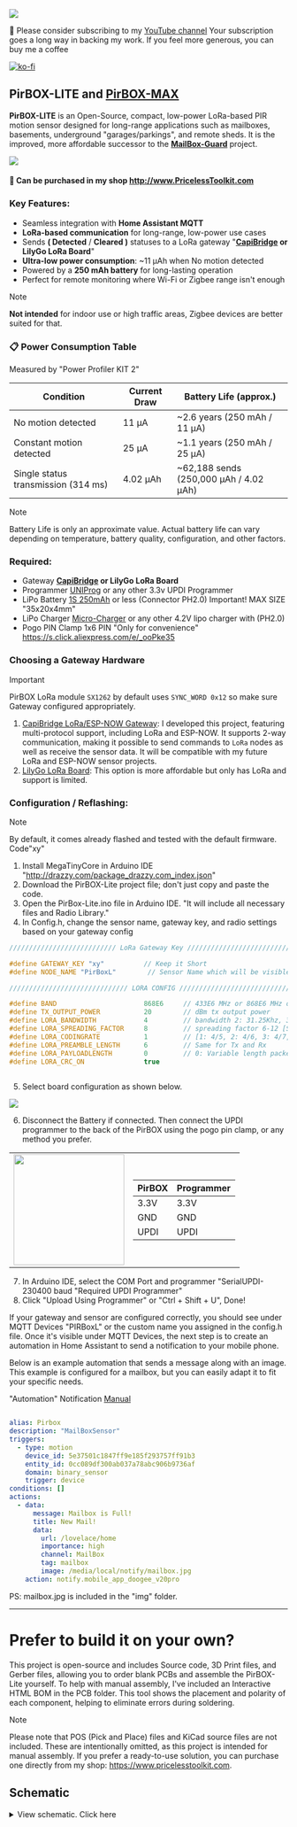<img src="img/main.jpg"/>

🤗 Please consider subscribing to my [YouTube channel](https://www.youtube.com/@PricelessToolkit/videos)
Your subscription goes a long way in backing my work. If you feel more generous, you can buy me a coffee




[![ko-fi](https://ko-fi.com/img/githubbutton_sm.svg)](https://ko-fi.com/U6U2QLAF8)

## PirBOX-LITE and [PirBOX-MAX](https://github.com/PricelessToolkit/PirBOX-MAX)

**PirBOX-LITE** is an Open-Source, compact, low-power LoRa-based PIR motion sensor designed for long-range applications such as mailboxes, basements, underground "garages/parkings", and remote sheds. It is the improved, more affordable successor to the **[MailBox-Guard](https://github.com/PricelessToolkit/MailBoxGuard)** project.

<img src="img/ha.png"/>

#### 🛒 Can be purchased in my shop http://www.PricelessToolkit.com

### Key Features:
- Seamless integration with **Home Assistant MQTT**  
- **LoRa-based communication** for long-range, low-power use cases  
- Sends **( Detected** / **Cleared )** statuses to a LoRa gateway "**[CapiBridge](https://github.com/PricelessToolkit/CapiBridge) or LilyGo LoRa Board**"  
- **Ultra-low power consumption**: ~11 µAh when No motion detected
- Powered by a **250 mAh battery** for long-lasting operation
- Perfect for remote monitoring where Wi-Fi or Zigbee range isn't enough

> [!NOTE]
> **Not intended** for indoor use or high traffic areas, Zigbee devices are better suited for that.  

### 📋 Power Consumption Table
Measured by "Power Profiler KIT 2"

| Condition                  | Current Draw      | Battery Life (approx.)         |
|---------------------------|-------------------|--------------------------------|
| No motion detected        | 11 µA             | ~2.6 years (250 mAh / 11 µA)   |
| Constant motion detected  | 25 µA             | ~1.1 years (250 mAh / 25 µA)   |
| Single status transmission (314 ms)           | 4.02 µAh          | ~62,188 sends (250,000 µAh / 4.02 µAh) |

> [!NOTE]
> Battery Life is only an approximate value. Actual battery life can vary depending on temperature, battery quality, configuration, and other factors.


### Required:
- Gateway **[CapiBridge](https://www.pricelesstoolkit.com/en/projects/42-129-capibridge-gateway-kit.html#/41-frequency-868_915_mhz) or LilyGo LoRa Board**
- Programmer [UNIProg](https://www.pricelesstoolkit.com/en/projects/33-uniprog-uartupdi-programmer-33v-0741049314412.html) or any other 3.3v UPDI Programmer
- LiPo Battery [1S 250mAh](https://www.pricelesstoolkit.com/en/products/47-battery-li-po-37v-250mah-ph-20mm-2-pin.html) or less (Connector PH2.0) Important! MAX SIZE "35x20x4mm"
- LiPo Charger [Micro-Charger](https://www.pricelesstoolkit.com/en/li-ion-li-poly/48-micro-charger-for-li-po-and-li-ion.html) or any other 4.2V lipo charger with (PH2.0)
- Pogo PIN Clamp 1x6 PIN "Only for convenience" https://s.click.aliexpress.com/e/_ooPke35

### Choosing a Gateway Hardware
> [!IMPORTANT]
> PirBOX LoRa module `SX1262` by default uses `SYNC_WORD 0x12` so make sure Gateway configured appropriately.

1. [CapiBridge LoRa/ESP-NOW Gateway](https://github.com/PricelessToolkit/CapiBridge): I developed this project, featuring multi-protocol support, including LoRa and ESP-NOW. It supports 2-way communication, making it possible to send commands to `LoRa` nodes as well as receive the sensor data. It will be compatible with my future LoRa and ESP-NOW sensor projects.
2. [LilyGo LoRa Board](https://github.com/PricelessToolkit/MailBoxGuard/tree/main?tab=readme-ov-file#select-ttgo_lora-board-version): This option is more affordable but only has LoRa and support is limited.

### Configuration / Reflashing:
> [!NOTE]
> By default, it comes already flashed and tested with the default firmware. Code"xy"

1. Install MegaTinyCore in Arduino IDE "http://drazzy.com/package_drazzy.com_index.json"
2. Download the PirBOX-Lite project file; don't just copy and paste the code.
3. Open the PirBox-Lite.ino file in Arduino IDE. "It will include all necessary files and Radio Library."
4. In Config.h, change the sensor name, gateway key, and radio settings based on your gateway config
```c
/////////////////////////// LoRa Gateway Key ///////////////////////////

#define GATEWAY_KEY "xy"          // Keep it Short
#define NODE_NAME "PirBoxL"        // Sensor Name which will be visible in Home Assistant

////////////////////////////// LORA CONFIG ////////////////////////////////////

#define BAND                      868E6     // 433E6 MHz or 868E6 MHz or 915E6 MHz
#define TX_OUTPUT_POWER           20        // dBm tx output power
#define LORA_BANDWIDTH            4         // bandwidth 2: 31.25Khz, 3: 62.5Khz, 4: 125Khz, 5: 250KHZ, 6: 500Khz
#define LORA_SPREADING_FACTOR     8         // spreading factor 6-12 [SF5..SF12]
#define LORA_CODINGRATE           1         // [1: 4/5, 2: 4/6, 3: 4/7, 4: 4/8]
#define LORA_PREAMBLE_LENGTH      6         // Same for Tx and Rx
#define LORA_PAYLOADLENGTH        0         // 0: Variable length packet (explicit header),  1..255 for Fixed length packet (implicit header)
#define LORA_CRC_ON               true
   
```
5. Select board configuration as shown below.

<img src="img/arduino_board_config.jpg"/>

6. Disconnect the Battery if connected. Then connect the UPDI programmer to the back of the PirBOX using the pogo pin clamp, or any method you prefer.


<table>
  <tr>
    <td><img src="img/updi.png" width="200" /></td>
    <td>

<!-- Markdown-style table inside HTML cell -->
  
| **PirBOX** | **Programmer** |
|------------|----------------|
| 3.3V       | 3.3V           |
| GND        | GND            |
| UPDI       | UPDI           |

</table>


7. In Arduino IDE, select the COM Port and programmer "SerialUPDI-230400 baud "Required UPDI Programmer"
8. Click "Upload Using Programmer" or "Ctrl + Shift + U", Done!

If your gateway and sensor are configured correctly, you should see under MQTT Devices "PIRBoxL" or the custom name you assigned in the config.h file. Once it's visible under MQTT Devices, the next step is to create an automation in Home Assistant to send a notification to your mobile phone.

Below is an example automation that sends a message along with an image. This example is configured for a mailbox, but you can easily adapt it to fit your specific needs.

"Automation" Notification [Manual](https://companion.home-assistant.io/docs/notifications/actionable-notifications/)

```yaml

alias: Pirbox
description: "MailBoxSensor"
triggers:
  - type: motion
    device_id: 5e37501c1847ff9e185f293757ff91b3
    entity_id: 0cc089df300ab037a78abc906b9736af
    domain: binary_sensor
    trigger: device
conditions: []
actions:
  - data:
      message: Mailbox is Full!
      title: New Mail!
      data:
        url: /lovelace/home
        importance: high
        channel: MailBox
        tag: mailbox
        image: /media/local/notify/mailbox.jpg
    action: notify.mobile_app_doogee_v20pro

```
PS: mailbox.jpg is included in the "img" folder.

____________

# Prefer to build it on your own?
This project is open-source and includes Source code, 3D Print files, and Gerber files, allowing you to order blank PCBs and assemble the PirBOX-Lite yourself. To help with manual assembly, I've included an Interactive HTML BOM in the PCB folder. This tool shows the placement and polarity of each component, helping to eliminate errors during soldering.

> [!NOTE]
>  Please note that POS (Pick and Place) files and KiCad source files are not included. These are intentionally omitted, as this project is intended for manual assembly. If you prefer a ready-to-use solution, you can purchase one directly from my shop: https://www.pricelesstoolkit.com.

## Schematic
<details>
  <summary>View schematic. Click here</summary>
<img src="PCB/PirBOX-Lite_Schematic.jpg"/>
</details>
